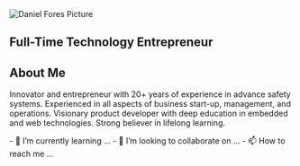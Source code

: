 <section class="hero">
        <div>
            <img src="./assets/images/mypicture.png.jpg" id="mypicture" alt="Daniel Fores
                    Picture">
        </div>
        <h2>
            Full-Time Technology Entrepreneur
        </h2>
    </section>
        <div class="title">
            <h2>About Me</h2>
        </div>
        <div>
            <p>
                Innovator and entrepreneur with 20+ years of experience in
                advance safety
                systems. Experienced in all aspects of business
                start-up, management, and operations. Visionary product
                developer with deep education in
                embedded and web technologies. Strong believer in lifelong
                learning.
            </p>
        </div>
    </section>
- 🌱 I’m currently learning ...
- 💞️ I’m looking to collaborate on ...
- 📫 How to reach me ...

<!---
danielfloresd/danielfloresd is a ✨ special ✨ repository because its `README.md` (this file) appears on your GitHub profile.
You can click the Preview link to take a look at your changes.
--->
